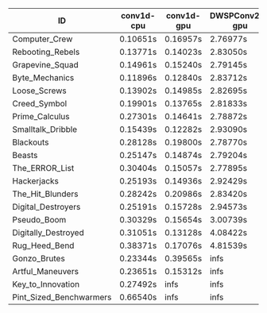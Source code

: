 |ID|conv1d-cpu|conv1d-gpu|DWSPConv2D-gpu|gemm-gpu|avg|
|-|-|-|-|-|-|
|Computer_Crew|0.10651s|0.16957s|2.76977s|1.65117s|1.17426s|
|Rebooting_Rebels|0.13771s|0.14023s|2.83050s|1.66603s|1.19362s|
|Grapevine_Squad|0.14961s|0.15240s|2.79145s|1.68177s|1.19381s|
|Byte_Mechanics|0.11896s|0.12840s|2.83712s|1.73674s|1.20531s|
|Loose_Screws|0.13902s|0.14985s|2.82695s|1.72635s|1.21054s|
|Creed_Symbol|0.19901s|0.13765s|2.81833s|1.71817s|1.21829s|
|Prime_Calculus|0.27301s|0.14641s|2.78872s|1.71380s|1.23049s|
|Smalltalk_Dribble|0.15439s|0.12282s|2.93090s|1.73276s|1.23522s|
|Blackouts|0.28128s|0.19800s|2.78770s|1.70965s|1.24416s|
|Beasts|0.25147s|0.14874s|2.79204s|1.85140s|1.26091s|
|The_ERROR_List|0.30404s|0.15057s|2.77895s|1.85226s|1.27146s|
|Hackerjacks|0.25193s|0.14936s|2.92429s|1.85454s|1.29503s|
|The_Hit_Blunders|0.28242s|0.20986s|2.83420s|1.86060s|1.29677s|
|Digital_Destroyers|0.25191s|0.15728s|2.94573s|1.91032s|1.31631s|
|Pseudo_Boom|0.30329s|0.15654s|3.00739s|1.87589s|1.33578s|
|Digitally_Destroyed|0.31051s|0.13128s|4.08422s|2.40583s|1.73296s|
|Rug_Heed_Bend|0.38371s|0.17076s|4.81539s|4.27446s|2.41108s|
|Gonzo_Brutes|0.23344s|0.39565s|infs|4.30755s|infs|
|Artful_Maneuvers|0.23651s|0.15312s|infs|1.66397s|infs|
|Key_to_Innovation|0.27492s|infs|infs|2.52053s|infs|
|Pint_Sized_Benchwarmers|0.66540s|infs|infs|4.36997s|infs|
